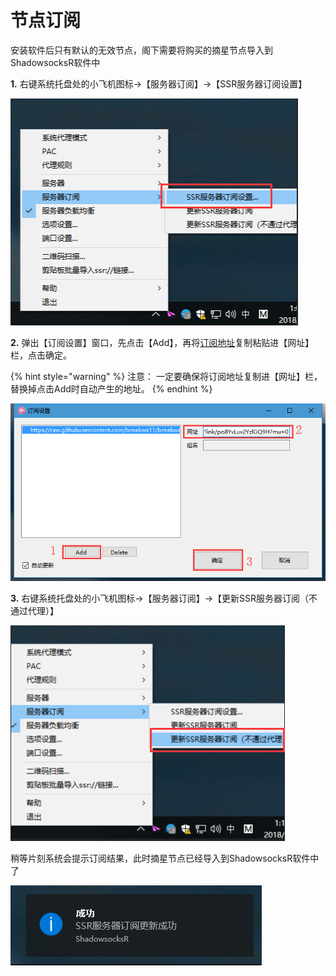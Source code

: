 # 节点订阅

安装软件后只有默认的无效节点，阁下需要将购买的摘星节点导入到ShadowsocksR软件中

**1.** 右键系统托盘处的小飞机图标→【服务器订阅】→【SSR服务器订阅设置】

![](../../../.gitbook/assets/image%20%286%29.png)

**2.** 弹出【订阅设置】窗口，先点击【Add】，再将[订阅地址](http://wiki.fastssr.tw/#/other?id=%e8%ae%a2%e9%98%85%e5%9c%b0%e5%9d%80)复制粘贴进【网址】栏，点击确定。

{% hint style="warning" %}
注意： 一定要确保将订阅地址复制进【网址】栏，替换掉点击Add时自动产生的地址。
{% endhint %}

![](../../../.gitbook/assets/image%20%2838%29.png)

**3.** 右键系统托盘处的小飞机图标→【服务器订阅】→【更新SSR服务器订阅（不通过代理）】

![](../../../.gitbook/assets/image%20%2813%29.png)

稍等片刻系统会提示订阅结果，此时摘星节点已经导入到ShadowsocksR软件中了

![](../../../.gitbook/assets/image%20%287%29.png)

